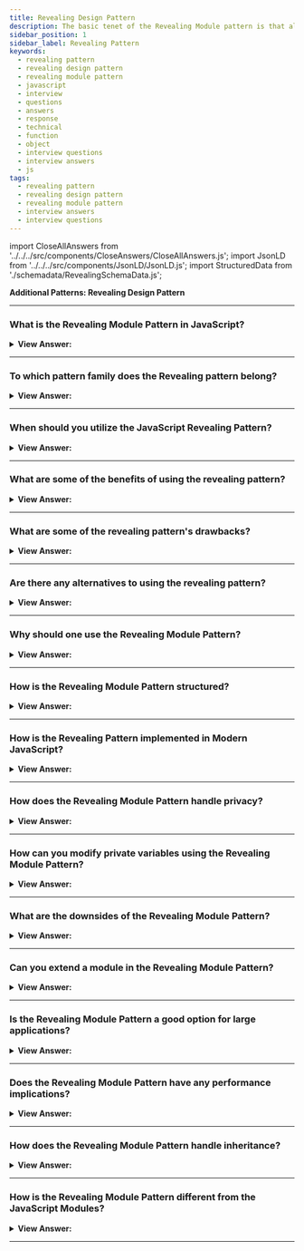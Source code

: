 ```yaml
---
title: Revealing Design Pattern
description: The basic tenet of the Revealing Module pattern is that all functions and variables should be hidden unless explicitly revealed.
sidebar_position: 1
sidebar_label: Revealing Pattern
keywords:
  - revealing pattern
  - revealing design pattern
  - revealing module pattern
  - javascript
  - interview
  - questions
  - answers
  - response
  - technical
  - function
  - object
  - interview questions
  - interview answers
  - js
tags:
  - revealing pattern
  - revealing design pattern
  - revealing module pattern
  - interview answers
  - interview questions
---
```


import CloseAllAnswers from '../../../src/components/CloseAnswers/CloseAllAnswers.js';
import JsonLD from '../../../src/components/JsonLD/JsonLD.js';
import StructuredData from './schemadata/RevealingSchemaData.js';

<JsonLD data={StructuredData} />

<head>
  <title>Revealing Design Pattern | JavaScript Interview Questions</title>
</head>

**Additional Patterns: Revealing Design Pattern**

<CloseAllAnswers />

---

### What is the Revealing Module Pattern in JavaScript?

<details className='answer'>
  <summary>
    <strong>View Answer:</strong>
  </summary>
  <div>
  <div>
      <strong>Interview Response:</strong> The Revealing Pattern is a JavaScript design pattern that provides a way to expose specific functions and variables publicly while keeping others private, promoting modularity and encapsulation.
    </div>
    <br/>
    <div>
      <strong>Technical Response:</strong> The revealing module pattern is a design pattern that helps in organizing and structuring JavaScript code. It involves creating a function that returns an object that exposes only the properties and methods that are necessary, while keeping other properties and methods private.<br/>
    </div>
    <div>
</div><br />
  <div><strong className="codeExample">Code Example:</strong><br /><br />

```js
// ES2015+ keywords/syntax used: let, const, method declaration, arrow function
//              template literals for string interpolation, import, export

let privateVar = 'Ben Cherry';
const publicVar = 'Hey there!';

const privateFunction = () => {
  console.log(`Name:${privateVar}`);
};

const publicSetName = (strName) => {
  privateVar = strName;
};

const publicGetName = () => {
  privateFunction();
};

// Reveal public pointers to
// private functions and properties
const myRevealingModule = {
  setName: publicSetName,
  greeting: publicVar,
  getName: publicGetName,
};

export default myRevealingModule;

// Usage:
import myRevealingModule from './myRevealingModule';

myRevealingModule.setName('Paul Kinlan');
```

</div>
<br />
  </div>
</details>

---

### To which pattern family does the Revealing pattern belong?

<details className='answer'>
  <summary>
    <strong>View Answer:</strong>
  </summary>
  <div>
  <div>
      <strong>Interview Response:</strong> The JavaScript Revealing Pattern is a member of the module pattern family, which is a group of design patterns used to organize and structure code in a modular way for better code maintainability and reusability.
    </div>
    <br/>
</div>
</details>

---

### When should you utilize the JavaScript Revealing Pattern?

<details className='answer'>
  <summary>
    <strong>View Answer:</strong>
  </summary>
  <div>
  <div>
      <strong>Interview Response:</strong> The JavaScript Revealing Pattern should be used when there is a need to expose only specific functions and variables publicly while keeping others private.
    </div>
    <br/>
</div>
</details>

---

### What are some of the benefits of using the revealing pattern?

<details className='answer'>
  <summary>
    <strong>View Answer:</strong>
  </summary>
  <div>
  <div>
      <strong>Interview Response:</strong> The Revealing Pattern in JavaScript allows developers to expose only the necessary data and functions while keeping the rest private, resulting in more modular, readable, and maintainable code.
    </div>
    <br/>
</div>
</details>

---

### What are some of the revealing pattern's drawbacks?

<details className='answer'>
  <summary>
    <strong>View Answer:</strong>
  </summary>
  <div>
  <div>
      <strong>Interview Response:</strong> The Revealing Pattern in JavaScript can lead to name collisions, making it difficult to debug and maintain. It can also make code harder to understand for developers unfamiliar with the pattern.
    </div>
    <br/>
</div>
</details>

---

### Are there any alternatives to using the revealing pattern?

<details className='answer'>
  <summary>
    <strong>View Answer:</strong>
  </summary>
  <div>
  <div>
      <strong>Interview Response:</strong> Yes, there are alternatives to the Revealing Pattern in JavaScript, such as the Module Pattern, ES6 modules, and the Prototype Pattern, each with their own advantages and disadvantages.
    </div>
    <br/>
</div>
</details>

---

### Why should one use the Revealing Module Pattern?

<details>
  <summary><strong>View Answer:</strong></summary>
  <div>
  <div><strong>Interview Response:</strong> It provides better organization of code, encapsulates private data, and reveals only necessary parts, improving code maintainability and minimizing global scope pollution.
  </div>
  </div>
</details>

---

### How is the Revealing Module Pattern structured?

<details>
  <summary><strong>View Answer:</strong></summary>
  <div>
  <div><strong>Interview Response:</strong> Traditionally, It's an immediately invoked function expression (IIFE) that returns an object with methods and properties that have been declared inside it.
  </div>
  </div>
</details>

---

### How is the Revealing Pattern implemented in Modern JavaScript?

<details>
  <summary><strong>View Answer:</strong></summary>
  <div>
  <div><strong>Interview Response:</strong> In modern JavaScript, the Revealing Module Pattern is applied by using functions and exporting an object literal, which exposes only the public parts, preserving private members within the function's closure.
  </div><br />
  <div><strong className="codeExample">Code Example:</strong><br /><br />

  <div></div>

Here's an example of the Revealing Module Pattern using modern JavaScript:

```javascript
const myModule = (() => {
  let privateData = 'Private data';

  function privateFunction() {
    return 'This is private!';
  }

  function publicFunction() {
    return 'Public can see this!' + privateFunction();
  }

  return {
    publicFunction
  };
})();

console.log(myModule.publicFunction()); // Outputs: Public can see this! This is private!
```

In this example, `myModule` is an object with a method `publicFunction()`. The function `privateFunction` and the variable `privateData` are not accessible directly from outside the function's scope, hence they are private.

  </div>
  </div>
</details>

---

### How does the Revealing Module Pattern handle privacy?

<details>
  <summary><strong>View Answer:</strong></summary>
  <div>
  <div><strong>Interview Response:</strong> It uses closures to encapsulate functions and variables within a module, only revealing necessary parts, thereby enforcing privacy.
  </div>
  </div>
</details>

---

### How can you modify private variables using the Revealing Module Pattern?

<details>
  <summary><strong>View Answer:</strong></summary>
  <div>
  <div><strong>Interview Response:</strong> The Revealing Module Pattern in JavaScript allows private variables to be modified through public methods that have access to the same scope. This encapsulation is called "closure".
  </div><br />
  <div><strong className="codeExample">Code Example:</strong><br /><br />

  <div></div>

```javascript
var Counter = (function() {
    var count = 0; // private variable

    function increment() {
        count++;
    }

    function decrement() {
        count--;
    }

    function getCount() {
        return count;
    }

    return {
        increment: increment,
        decrement: decrement,
        getCount: getCount
    };
})();

console.log(Counter.getCount()); // Outputs: 0
Counter.increment();
Counter.increment();
console.log(Counter.getCount()); // Outputs: 2
Counter.decrement();
console.log(Counter.getCount()); // Outputs: 1
```

In this example, we have a `Counter` module created using the Revealing Module Pattern. The `count` variable is a private variable that can only be accessed and modified through the public methods `increment`, `decrement`, and `getCount`.

The `Counter` module returns an object that reveals only the public methods, allowing external code to interact with the private `count` variable indirectly.

  </div>
  </div>
</details>

---

### What are the downsides of the Revealing Module Pattern?

<details>
  <summary><strong>View Answer:</strong></summary>
  <div>
  <div><strong>Interview Response:</strong> Testing becomes challenging due to encapsulation. Also, if a private function refers to a public one and the public changes, it can cause issues.
  </div>
  </div>
</details>

---

### Can you extend a module in the Revealing Module Pattern?

<details>
  <summary><strong>View Answer:</strong></summary>
  <div>
  <div><strong>Interview Response:</strong> No, extending modules is not inherently supported. A module must be modified or wrapped to extend its functionality.
  </div>
  </div>
</details>

---

### Is the Revealing Module Pattern a good option for large applications?

<details>
  <summary><strong>View Answer:</strong></summary>
  <div>
  <div><strong>Interview Response:</strong> Yes, its ability to organize code, encapsulate details, and minimize global scope makes it suitable for large applications.
  </div>
  </div>
</details>

---

### Does the Revealing Module Pattern have any performance implications?

<details>
  <summary><strong>View Answer:</strong></summary>
  <div>
  <div><strong>Interview Response:</strong> Generally, no. But, frequent access to private members via public functions may cause minor overhead.
  </div>
  </div>
</details>

---

### How does the Revealing Module Pattern handle inheritance?

<details>
  <summary><strong>View Answer:</strong></summary>
  <div>
  <div><strong>Interview Response:</strong> Inheritance isn't handled directly, as the pattern primarily provides encapsulation and structure, not object creation.
  </div>
  </div>
</details>

---

### How is the Revealing Module Pattern different from the JavaScript Modules?

<details>
  <summary><strong>View Answer:</strong></summary>
  <div>
  <div><strong>Interview Response:</strong> JavaScript Modules separate code into distinct files, supporting import/export of functions or variables. The Revealing Module Pattern, on the other hand, uses a single function to encapsulate public and private elements within one module.
  </div><br />
  <div><strong className="codeExample">Code Example:</strong><br /><br />

  <div></div>

Sure, here's an example of JavaScript Modules:

You can have two separate JavaScript files:

1. `module1.js`:

```javascript
export const myData = 'Exported data';
export function myFunction() {
    return 'Exported function';
}
```

2. `main.js`:

```javascript
import { myData, myFunction } from './module1.js';

console.log(myData); // Outputs: Exported data
console.log(myFunction()); // Outputs: Exported function
```

In this example, `module1.js` is exporting `myData` and `myFunction` which can then be imported into `main.js` or any other JavaScript file that needs them. The advantage of JavaScript modules is the separation of concerns and reusability. It's different from the Revealing Module Pattern which deals with encapsulation within a single function scope.

  </div>
  </div>
</details>

---
